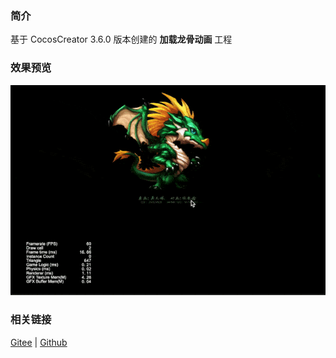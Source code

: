 ### 简介

基于 CocosCreator 3.6.0 版本创建的 **加载龙骨动画** 工程

### 效果预览
![image](../../../gif/202203/2022030401.gif)

### 相关链接
[Gitee](https://gitee.com/mirrors_cocos-creator/test-cases-3d/tree/v3.0/assets/cases/dragonbones) | [Github](https://github.com/cocos-creator/test-cases-3d/tree/v3.0/assets/cases/dragonbones)